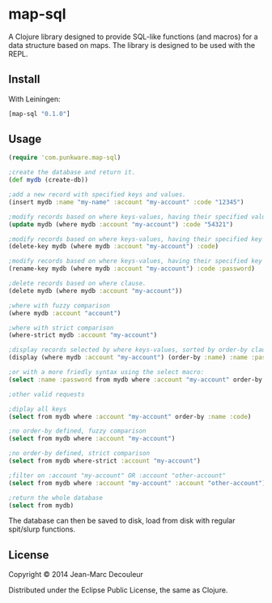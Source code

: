 # map-sql

A Clojure library designed to provide SQL-like functions (and macros) for a data structure based on maps.
The library is designed to be used with the REPL.

## Install

With Leiningen:

``` clj
[map-sql "0.1.0"]
```

## Usage

```clj
(require 'com.punkware.map-sql)

;create the database and return it.
(def mydb (create-db))

;add a new record with specified keys and values.
(insert mydb :name "my-name" :account "my-account" :code "12345")

;modify records based on where keys-values, having their specified value changed, or added, for the specified key.
(update mydb (where mydb :account "my-account") :code "54321")

;modify records based on where keys-values, having their specified key (and associated value) removed.
(delete-key mydb (where mydb :account "my-account") :code)

;modify records based on where keys-values, having their specified key renamed with new name.
(rename-key mydb (where mydb :account "my-account") :code :password)

;delete records based on where clause.
(delete mydb (where mydb :account "my-account"))

;where with fuzzy comparison
(where mydb :account "account")

;where with strict comparison
(where-strict mydb :account "my-account")

;display records selected by where keys-values, sorted by order-by clause. Display specified keys or all if none specified.
(display (where mydb :account "my-account") (order-by :name) :name :password)

;or with a more friedly syntax using the select macro:
(select :name :password from mydb where :account "my-account" order-by :name)

;other valid requests

;diplay all keys
(select from mydb where :account "my-account" order-by :name :code)

;no order-by defined, fuzzy comparison
(select from mydb where :account "my-account")

;no order-by defined, strict comparison
(select from mydb where-strict :account "my-account")

;filter on :account "my-account" OR :account "other-account"
(select from mydb where :account "my-account" :account "other-account")

;return the whole database
(select from mydb)
```

The database can then be saved to disk, load from disk with regular spit/slurp functions.

## License

Copyright © 2014 Jean-Marc Decouleur

Distributed under the Eclipse Public License, the same as Clojure.

